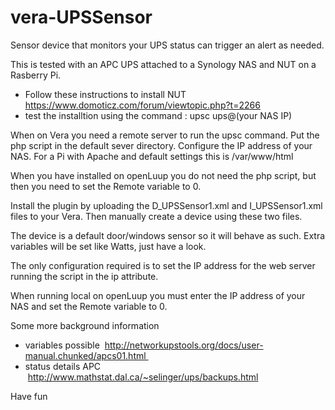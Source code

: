 # vera-UPSSensor
Sensor device that monitors your UPS status can trigger an alert as needed.

This is tested with an APC UPS attached to a Synology NAS and NUT on a Rasberry Pi.
- Follow these instructions to install NUT https://www.domoticz.com/forum/viewtopic.php?t=2266
- test the installtion using the command : upsc ups@(your NAS IP)

When on Vera you need a remote server to run the upsc command. Put the php script in the default sever directory. 
Configure the IP address of your NAS.
For a Pi with Apache and default settings this is /var/www/html 

When you have installed on openLuup you do not need the php script, but then you need to set the Remote variable to 0.

Install the plugin by uploading the D_UPSSensor1.xml and I_UPSSensor1.xml files to your Vera. Then manually create a device using these two files.

The device is a default door/windows sensor so it will behave as such. Extra variables will be set like Watts, just have a look.

The only configuration required is to set the IP address for the web server running the script in the ip attribute.

When running local on openLuup you must enter the IP address of your NAS and set the Remote variable to 0. 

Some more background information 
- variables possible  http://networkupstools.org/docs/user-manual.chunked/apcs01.html 
- status details APC  http://www.mathstat.dal.ca/~selinger/ups/backups.html

Have fun
